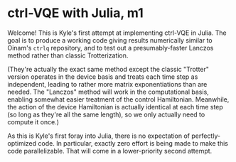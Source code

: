# ctrl-VQE with Julia, m1

Welcome! This is Kyle's first attempt at implementing ctrl-VQE in Julia.
The goal is to produce a working code giving results numerically similar to Oinam's `ctrlq` repository,
    and to test out a presumably-faster Lanczos method rather than classic Trotterization.

(They're actually the exact same method except the classic "Trotter" version operates in the device basis
    and treats each time step as independent, leading to rather more matrix exponentiations than are needed.
The "Lanczos" method will work in the computational basis, enabling somewhat easier treatment of the control Hamiltonian.
Meanwhile, the action of the device Hamiltonian is actually identical at each time step (so long as they're all the same length),
    so we only actually need to compute it once.)

As this is Kyle's first foray into Julia, there is no expectation of perfectly-optimized code.
In particular, exactly zero effort is being made to make this code parallelizable.
That will come in a lower-priority second attempt.

```@contents
```
